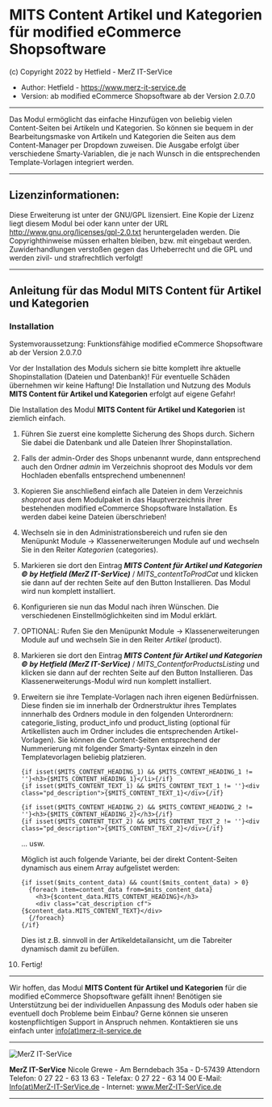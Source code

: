 # MITS Content Artikel und Kategorien für modified eCommerce Shopsoftware
(c) Copyright 2022 by Hetfield - MerZ IT-SerVice

- Author: 	Hetfield - https://www.merz-it-service.de
- Version: 	ab modified eCommerce Shopsoftware ab der Version 2.0.7.0

<hr />

Das Modul ermöglicht das einfache Hinzufügen von beliebig vielen Content-Seiten bei Artikeln und Kategorien. 
So können sie bequem in der Bearbeitungsmaske von Artikeln und Kategorien die Seiten aus dem Content-Manager per Dropdown zuweisen. 
Die Ausgabe erfolgt über verschiedene Smarty-Variablen, die je nach Wunsch in die entsprechenden Template-Vorlagen integriert werden.

<hr />

## Lizenzinformationen:

Diese Erweiterung ist unter der GNU/GPL lizensiert. Eine Kopie der Lizenz liegt diesem Modul bei
oder kann unter der URL http://www.gnu.org/licenses/gpl-2.0.txt heruntergeladen werden. Die
Copyrighthinweise müssen erhalten bleiben, bzw. mit eingebaut werden. Zuwiderhandlungen verstoßen
gegen das Urheberrecht und die GPL und werden zivil- und strafrechtlich verfolgt!

<hr />

## Anleitung für das Modul MITS Content für Artikel und Kategorien

### Installation

Systemvoraussetzung: Funktionsfähige modified eCommerce Shopsoftware ab der Version 2.0.7.0

Vor der Installation des Moduls sichern sie bitte komplett ihre aktuelle Shopinstallation (Dateien und Datenbank)!
Für eventuelle Schäden übernehmen wir keine Haftung!
Die Installation und Nutzung des Moduls **MITS Content für Artikel und Kategorien** erfolgt auf eigene Gefahr!

Die Installation des Modul **MITS Content für Artikel und Kategorien** ist ziemlich einfach.

1. Führen Sie zuerst eine komplette Sicherung des Shops durch. Sichern Sie dabei die Datenbank und alle Dateien Ihrer Shopinstallation. 

2. Falls der admin-Order des Shops unbenannt wurde, dann entsprechend auch den Ordner *admin* im Verzeichnis shoproot des Moduls vor dem Hochladen ebenfalls entsprechend umbenennen!

3. Kopieren Sie anschließend einfach alle Dateien in dem Verzeichnis *shoproot* aus dem Modulpaket  in das Hauptverzeichnis ihrer bestehenden modified eCommerce Shopsoftware Installation. 
   Es werden dabei keine Dateien überschrieben!

4. Wechseln sie in den Administrationsbereich und rufen sie den Menüpunkt Module -> Klassenerweiterungen Module auf und wechseln Sie in den Reiter *Kategorien* (categories).

5. Markieren sie dort den Eintrag 
   ***MITS Content für Artikel und Kategorien © by Hetfield (MerZ IT-SerVice)*** / *MITS_contentToProdCat*
   und klicken sie dann auf der rechten Seite auf den Button Installieren. Das Modul wird nun komplett installiert. 
       
6. Konfigurieren sie nun das Modul nach ihren Wünschen. Die verschiedenen Einstellmöglichkeiten sind im Modul erklärt.

7. OPTIONAL: Rufen Sie den Menüpunkt Module -> Klassenerweiterungen Module auf und wechseln Sie in den Reiter *Artikel* (product).

8. Markieren sie dort den Eintrag 
   ***MITS Content für Artikel und Kategorien © by Hetfield (MerZ IT-SerVice)*** / *MITS_ContentforProductsListing*
   und klicken sie dann auf der rechten Seite auf den Button Installieren. 
   Das Klassenerweiterungs-Modul wird nun komplett installiert.
       
9. Erweitern sie ihre Template-Vorlagen nach ihren eigenen Bedürfnissen. 
   Diese finden sie im innerhalb der Ordnerstruktur ihres Templates innnerhalb des Ordners module in den folgenden Unterordnern:
   categorie_listing, product_info und product_listing (optional für Artikellisten auch im Ordner includes die entsprechenden Artikel-Vorlagen).
   Sie können die Content-Seiten entsprechend der Nummerierung mit folgender Smarty-Syntax einzeln in den Templatevorlagen beliebig platzieren.
  
       {if isset($MITS_CONTENT_HEADING_1) && $MITS_CONTENT_HEADING_1 != ''}<h3>{$MITS_CONTENT_HEADING_1}</li>{/if}
       {if isset($MITS_CONTENT_TEXT_1) && $MITS_CONTENT_TEXT_1 != ''}<div class="pd_description">{$MITS_CONTENT_TEXT_1}</div>{/if}

       {if isset($MITS_CONTENT_HEADING_2) && $MITS_CONTENT_HEADING_2 != ''}<h3>{$MITS_CONTENT_HEADING_2}</h3>{/if}		
       {if isset($MITS_CONTENT_TEXT_2) && $MITS_CONTENT_TEXT_2 != ''}<div class="pd_description">{$MITS_CONTENT_TEXT_2}</div>{/if}

   ... usw.
 
   Möglich ist auch folgende Variante, bei der direkt Content-Seiten dynamisch aus einem Array aufgelistet werden:

       {if isset($mits_content_data) && count($mits_content_data) > 0}
         {foreach item=content_data from=$mits_content_data}
           <h3>{$content_data.MITS_CONTENT_HEADING}</h3>
           <div class="cat_description cf">{$content_data.MITS_CONTENT_TEXT}</div>
         {/foreach}
       {/if}

   Dies ist z.B. sinnvoll in der Artikeldetailansicht, um die Tabreiter dynamisch damit zu befüllen.

10. Fertig!

<hr />

Wir hoffen, das Modul **MITS Content für Artikel und Kategorien** für die modified eCommerce Shopsoftware gefällt ihnen!
Benötigen sie Unterstützung bei der individuellen Anpassung des Moduls oder haben sie eventuell doch Probleme beim Einbau?
Gerne können sie unseren kostenpflichtigen Support in Anspruch nehmen.
Kontaktieren sie uns einfach unter <a href="https://www.merz-it-service.de/Kontakt.html">info(at)merz-it-service.de</a>

<hr />

<img src="https://www.merz-it-service.de/images/logo.png" alt="MerZ IT-SerVice" title="MerZ IT-SerVice" />

**MerZ IT-SerVice** Nicole Grewe - Am Berndebach 35a - D-57439 Attendorn
Telefon: 0 27 22 - 63 13 63 - Telefax: 0 27 22 - 63 14 00
E-Mail: <a href="https://www.merz-it-service.de/Kontakt.html">Info(at)MerZ-IT-SerVice.de</a> - Internet: <a href="https://www.merz-it-service.de">www.MerZ-IT-SerVice.de</a>

<hr />
